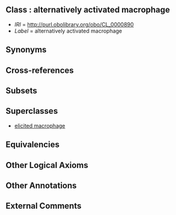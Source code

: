 
## Class : alternatively activated macrophage

 * *IRI* = http://purl.obolibrary.org/obo/CL_0000890
 * *Label* = alternatively activated macrophage

## Synonyms


## Cross-references


## Subsets


## Superclasses

 * [elicited macrophage](../../CL/61/CL_0000861.md)

## Equivalencies


## Other Logical Axioms


## Other Annotations


## External Comments

